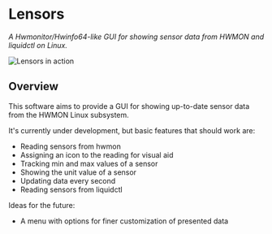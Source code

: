 # Lensors

_A Hwmonitor/Hwinfo64-like GUI for showing sensor data from HWMON and liquidctl on Linux._

![Lensors in action](https://i.imgur.com/Tmzr3Zr.png)

## Overview

This software aims to provide a GUI for showing up-to-date sensor data from the HWMON Linux subsystem.

It's currently under development, but basic features that should work are:

- Reading sensors from hwmon
- Assigning an icon to the reading for visual aid
- Tracking min and max values of a sensor
- Showing the unit value of a sensor
- Updating data every second
- Reading sensors from liquidctl

Ideas for the future:

- A menu with options for finer customization of presented data